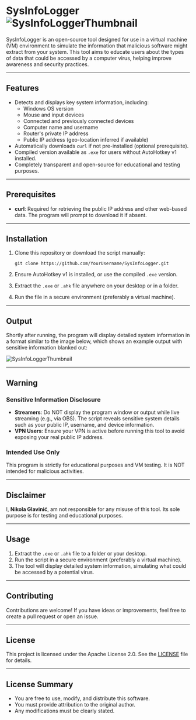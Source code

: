# SysInfoLogger![SysInfoLoggerThumbnail](https://github.com/user-attachments/assets/29beb009-2849-433e-a5cc-97148198af89)


SysInfoLogger is an open-source tool designed for use in a virtual machine (VM) environment to simulate the information that malicious software might extract from your system. This tool aims to educate users about the types of data that could be accessed by a computer virus, helping improve awareness and security practices.

---

## Features

- Detects and displays key system information, including:
  - Windows OS version
  - Mouse and input devices
  - Connected and previously connected devices
  - Computer name and username
  - Router's private IP address
  - Public IP address (geo-location inferred if available)
- Automatically downloads `curl` if not pre-installed (optional prerequisite).
- Compiled version available as `.exe` for users without AutoHotkey v1 installed.
- Completely transparent and open-source for educational and testing purposes.

---

## Prerequisites

- **curl**: Required for retrieving the public IP address and other web-based data. The program will prompt to download it if absent.

---

## Installation

1. Clone this repository or download the script manually:
   ```
   git clone https://github.com/YourUsername/SysInfoLogger.git
   ```

2. Ensure AutoHotkey v1 is installed, or use the compiled `.exe` version.

3. Extract the `.exe` or `.ahk` file anywhere on your desktop or in a folder.

4. Run the file in a secure environment (preferably a virtual machine).

---

## Output

Shortly after running, the program will display detailed system information in a format similar to the image below, which shows an example output with sensitive information blanked out:

![SysInfoLoggerThumbnail](https://github.com/user-attachments/assets/29beb009-2849-433e-a5cc-97148198af89)

---

## Warning

### Sensitive Information Disclosure

- **Streamers**: Do NOT display the program window or output while live streaming (e.g., via OBS). The script reveals sensitive system details such as your public IP, username, and device information.
- **VPN Users**: Ensure your VPN is active before running this tool to avoid exposing your real public IP address.

### Intended Use Only

This program is strictly for educational purposes and VM testing. It is NOT intended for malicious activities.

---

## Disclaimer

I, **Nikola Glavinić**, am not responsible for any misuse of this tool. Its sole purpose is for testing and educational purposes.

---

## Usage

1. Extract the `.exe` or `.ahk` file to a folder or your desktop.
2. Run the script in a secure environment (preferably a virtual machine).
3. The tool will display detailed system information, simulating what could be accessed by a potential virus.

---

## Contributing

Contributions are welcome! If you have ideas or improvements, feel free to create a pull request or open an issue.

---

## License

This project is licensed under the Apache License 2.0. See the [LICENSE](LICENSE) file for details.

---

## License Summary

- You are free to use, modify, and distribute this software.
- You must provide attribution to the original author.
- Any modifications must be clearly stated.
